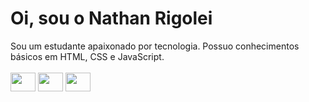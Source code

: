 

<h1>Oi, sou o Nathan Rigolei</h1>
Sou um estudante apaixonado por tecnologia. Possuo conhecimentos básicos em HTML, CSS e JavaScript.

<br>
<br>


<div>
<img height="30em" width="40em" src="https://cdn.jsdelivr.net/gh/devicons/devicon/icons/html5/html5-original.svg" />
<img height="30em" width="40em" src="https://cdn.jsdelivr.net/gh/devicons/devicon/icons/css3/css3-original.svg" />
<img height="30em" width="40em" src="https://cdn.jsdelivr.net/gh/devicons/devicon/icons/javascript/javascript-original.svg" />
</div>
